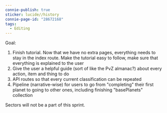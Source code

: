 ```yaml
---
connie-publish: true
sticker: lucide//history
connie-page-id: "28672168"
tags:
  - Editing
---
```


Goal:
1. Finish tutorial. Now that we have no extra pages, everything needs to stay in the index route. Make the tutorial easy to follow, make sure that everything is explained to the user
2. Give the user a helpful guide (sort of like the PvZ almanac?) about every action, item and thing to do
3. API routes so that every current classification can be repeated
4. Pipeline (narrative-wise) for users to go from "completing" their first planet to going to other ones, including finishing "basePlanets" collection

Sectors will not be a part of this sprint.
